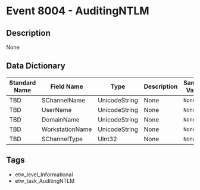 # Event 8004 - AuditingNTLM

## Description
None

## Data Dictionary
|Standard Name|Field Name|Type|Description|Sample Value|
|---|---|---|---|---|
|TBD|SChannelName|UnicodeString|None|`None`|
|TBD|UserName|UnicodeString|None|`None`|
|TBD|DomainName|UnicodeString|None|`None`|
|TBD|WorkstationName|UnicodeString|None|`None`|
|TBD|SChannelType|UInt32|None|`None`|

## Tags
* etw_level_Informational
* etw_task_AuditingNTLM